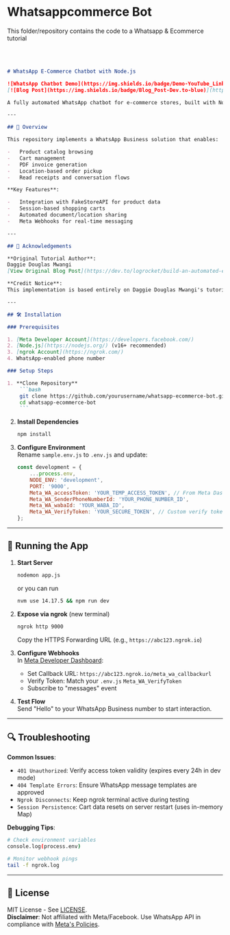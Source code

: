 # Whatsappcommerce Bot

This folder/repository contains the code to a Whatsapp & Ecommerce tutorial <br/>

<br/><br/>

````markdown
# WhatsApp E-Commerce Chatbot with Node.js

![WhatsApp Chatbot Demo](https://img.shields.io/badge/Demo-YouTube_Link-red)
[![Blog Post](https://img.shields.io/badge/Blog_Post-Dev.to-blue)](https://dev.to/logrocket/build-an-automated-ecommerce-app-with-whatsapp-cloud-api-and-nodejs-5g3a)

A fully automated WhatsApp chatbot for e-commerce stores, built with Node.js and Meta's WhatsApp Cloud API. Customers can browse products, manage carts, and receive invoices via WhatsApp.

---

## 📖 Overview

This repository implements a WhatsApp Business solution that enables:

-   Product catalog browsing
-   Cart management
-   PDF invoice generation
-   Location-based order pickup
-   Read receipts and conversation flows

**Key Features**:

-   Integration with FakeStoreAPI for product data
-   Session-based shopping carts
-   Automated document/location sharing
-   Meta Webhooks for real-time messaging

---

## 🙏 Acknowledgements

**Original Tutorial Author**:  
Daggie Douglas Mwangi  
[View Original Blog Post](https://dev.to/logrocket/build-an-automated-ecommerce-app-with-whatsapp-cloud-api-and-nodejs-5g3a) | [PDF Copy Included](./Tutorial%20by%20Daggie%20Douglas%20Mwangi.pdf)

**Credit Notice**:  
This implementation is based entirely on Daggie Douglas Mwangi's tutorial. All core logic and architectural decisions follow the patterns outlined in the original blog post.

---

## 🛠 Installation

### Prerequisites

1. [Meta Developer Account](https://developers.facebook.com/)
2. [Node.js](https://nodejs.org/) (v16+ recommended)
3. [ngrok Account](https://ngrok.com/)
4. WhatsApp-enabled phone number

### Setup Steps

1. **Clone Repository**
    ```bash
    git clone https://github.com/yourusername/whatsapp-ecommerce-bot.git
    cd whatsapp-ecommerce-bot
    ```
````

2. **Install Dependencies**

    ```bash
    npm install
    ```

3. **Configure Environment**  
   Rename `sample.env.js` to `.env.js` and update:
    ```javascript
    const development = {
        ...process.env,
        NODE_ENV: 'development',
        PORT: '9000',
        Meta_WA_accessToken: 'YOUR_TEMP_ACCESS_TOKEN', // From Meta Dashboard
        Meta_WA_SenderPhoneNumberId: 'YOUR_PHONE_NUMBER_ID',
        Meta_WA_wabaId: 'YOUR_WABA_ID',
        Meta_WA_VerifyToken: 'YOUR_SECURE_TOKEN', // Custom verify token
    };
    ```

---

## 🚀 Running the App

1. **Start Server**

    ```bash
    nodemon app.js
    ```

    or you can run

    ```bash
    nvm use 14.17.5 && npm run dev
    ```

2. **Expose via ngrok** (new terminal)

    ```bash
    ngrok http 9000
    ```

    Copy the HTTPS Forwarding URL (e.g., `https://abc123.ngrok.io`)

3. **Configure Webhooks**  
   In [Meta Developer Dashboard](https://developers.facebook.com/):

    - Set Callback URL: `https://abc123.ngrok.io/meta_wa_callbackurl`
    - Verify Token: Match your `.env.js` `Meta_WA_VerifyToken`
    - Subscribe to "messages" event

4. **Test Flow**  
   Send "Hello" to your WhatsApp Business number to start interaction.

---

## 🔍 Troubleshooting

**Common Issues**:

-   `401 Unauthorized`: Verify access token validity (expires every 24h in dev mode)
-   `404 Template Errors`: Ensure WhatsApp message templates are approved
-   `Ngrok Disconnects`: Keep ngrok terminal active during testing
-   `Session Persistence`: Cart data resets on server restart (uses in-memory Map)

**Debugging Tips**:

```bash
# Check environment variables
console.log(process.env)

# Monitor webhook pings
tail -f ngrok.log
```

---

## 📜 License

MIT License - See [LICENSE](LICENSE).  
**Disclaimer**: Not affiliated with Meta/Facebook. Use WhatsApp API in compliance with [Meta's Policies](https://developers.facebook.com/docs/whatsapp/policy-overview).
